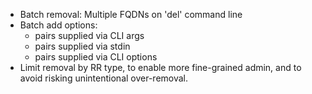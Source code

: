 
* Batch removal:  Multiple FQDNs on 'del' command line
* Batch add options:
	* pairs supplied via CLI args
	* pairs supplied via stdin
	* pairs supplied via CLI options
* Limit removal by RR type, to enable more fine-grained admin,
  and to avoid risking unintentional over-removal.

